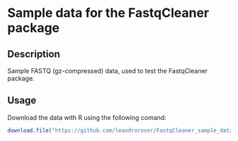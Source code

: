 # Sample data for the FastqCleaner package


## Description
Sample FASTQ (gz-compressed) data, used to test the FastqCleaner package. 


## Usage

Download the data with R using the following comand:

```R
download.file("https://github.com/leandroroser/FastqCleaner_sample_data/raw/master/sample.fastq", "example.fastq.gz")
```
